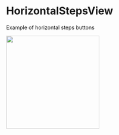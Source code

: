 # HorizontalStepsView

Example of horizontal steps buttons 

<img src="https://habrastorage.org/web/972/70e/fa7/97270efa72224dc0927f2867c8d4b3cc.png" width="250" />
